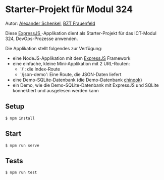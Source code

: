 # Starter-Projekt für Modul 324

Autor: [Alexander Schenkel](mailto:alexander.schenkel@bztf.ch), [BZT Frauenfeld](https://www.bztf.ch/)

Diese [ ExpressJS ](https://expressjs.com)-Applikation dient als Starter-Projekt für das ICT-Modul 324, DevOps-Prozesse anwenden.

Die Applikation stellt folgendes zur Verfügung:

* eine NodeJS-Applikation mit dem [ExpressJS](https://expressjs.com) Framework
* eine einfache, kleine Mini-Applikation mit 2 URL-Routen:
  * '/': die Index-Route
  * '/json-demo': Eine Route, die JSON-Daten liefert
* eine Demo-SQLite-Datenbank (die Demo-Datenbank [chinook](https://www.sqlitetutorial.net/sqlite-sample-database/))
* ein Demo, wie die Demo-SQLite-Datenbank mit ExpressJS und SQLite konnektiert und ausgelesen werden kann

## Setup

```shell
$ npm install
```

## Start

```shell
$ npm run serve
```

## Tests

```shell
$ npm run test
```

